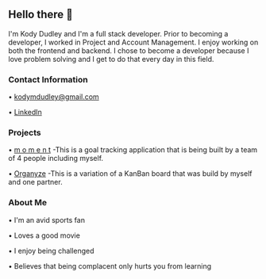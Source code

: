 ## Hello there 👋

I'm Kody Dudley and I'm a full stack developer. Prior to becoming a developer, I worked in Project and Account Management. I enjoy working on both the frontend and backend. I chose to become a developer because I love problem solving and I get to do that every day in this field.

### Contact Information

  • [kodymdudley@gmail.com](kodymdudley@gmail.com)

  • [LinkedIn](https://www.linkedin.com/in/kodymdudley/)
  
### Projects

  • [m o m e n t](https://github.com/milesfwilson/capstone)
      -This is a goal tracking application that is being built by a team of 4 people including myself.
      
  • [Organyze](https://github.com/kodydudley/kanbanned/)
      -This is a variation of a KanBan board that was build by myself and one partner.
  


### About Me

  • I'm an avid sports fan
  
  • Loves a good movie
  
  • I enjoy being challenged
  
  • Believes that being complacent only hurts you from learning
